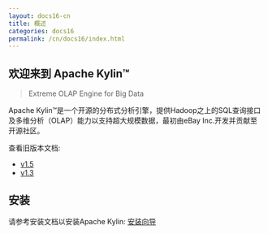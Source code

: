```yaml
---
layout: docs16-cn
title: 概述
categories: docs16
permalink: /cn/docs16/index.html
---
```


欢迎来到 Apache Kylin™
------------  
> Extreme OLAP Engine for Big Data

Apache Kylin™是一个开源的分布式分析引擎，提供Hadoop之上的SQL查询接口及多维分析（OLAP）能力以支持超大规模数据，最初由eBay Inc.开发并贡献至开源社区。

查看旧版本文档: 
* [v1.5](/cn/docs15/)
* [v1.3](/cn/docs/) 

安装 
------------  
请参考安装文档以安装Apache Kylin: [安装向导](/cn/docs16/install/)






